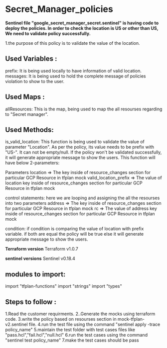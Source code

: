 # Secret_Manager_policies


**Sentinel file "google_secret_manager_secret.sentinel" is having code to deploy the policies. In order to check the location is US or other than US, We need to validate  policy successfully.**

1.the purpose of this policy is to validate the value of the location.

Used Variables :
----------------
prefix: It is being used locally to have information of valid location.
messages: It is being used to hold the complete message of policies violation to show to the user.

Used Maps :
-----------
allResources: This is the map, being used to map the all resourses regarding to "Secret manager".


Used Methods:
-------------
is_valid_location: This function is being used to validate the value of parameter "Location". As per the policy, its value needs to be prefix with "US-". It can not be empty/null. If the policy won't be validated successfully, it will generate appropriate message to show the users. This function will have below 2-parameters:

Parameters
location => The key inside of resource_changes section for particular GCP Resource in tfplan mock
valid_location_prefix => The value of location key inside of resource_changes section for particular GCP Resource in tfplan mock

control statements: here we are looping and assigning the all the resourses into two parameters 
address => The key inside of resource_changes section for particular GCP Resource in tfplan mock
rc => The value of address key inside of resource_changes section for particular GCP Resource in tfplan mock

condition: if condition is comparing the value of location with prefix variable. if both are equal the policy will be true else it will generate appropriate message to show the users.


**Terraform version**
Terraform v1.0.7

**sentinel versions**
Sentinel v0.18.4



modules to import:
------------------
import "tfplan-functions"
import "strings"
import "types"


Steps to follow :
-----------------
1.Read the customer requirments.
2..Generate the mocks using terraform code.
3.write the policy based on resourses section in mock-tfplan-v2.sentinel file.
4.run the test file using the command "sentinel apply -trace policy_name"
5.maintain the test folder with test cases files like   "pass.hcl","fail.hcl","null.hcl"
6.run the test cases using the command "sentinel test policy_name"
7.make the test cases should be pass






